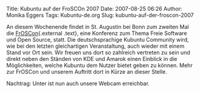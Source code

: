 Title: Kubuntu auf der FroSCOn 2007
Date: 2007-08-25 06:26
Author: Monika Eggers
Tags: Kubuntu-de.org
Slug: kubuntu-auf-der-froscon-2007

An diesem Wochenende findet in St. Augustin bei Bonn zum zweiten Mal die
[FrOSCon](http://www.froscon.org/ "http://www.froscon.org"){.external
.text}, eine Konferenz zum Thema Freie Software und Open Source, statt.
Die deutschsprachige Kubuntu Community wird, wie bei den letzten
gleichartigen Veranstaltung, auch wieder mit einem Stand vor Ort sein.
Wir freuen uns dort so zahlreich vertreten zu sein und direkt neben den
Ständen von KDE und Amarok einen Einblick in die Möglichkeiten, welche
Kubuntu dem Nutzer bietet geben zu können. Mehr zur FrOSCon und unserem
Auftritt dort in Kürze an dieser Stelle.

</p>
Nachtrag: Unter <http://webcam.kubuntu-de.org> ist nun auch unsere
Webcam erreichbar.

</p>
<!--break--><!--break-->
